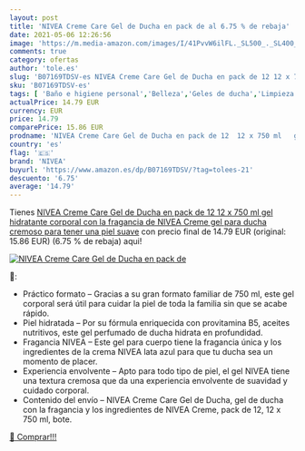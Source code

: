 ```yaml
---
layout: post
title: 'NIVEA Creme Care Gel de Ducha en pack de al 6.75 % de rebaja'
date: 2021-05-06 12:26:56
image: 'https://m.media-amazon.com/images/I/41PvvW6ilFL._SL500_._SL400_.jpg'
comments: true
category: ofertas
author: 'tole.es'
slug: 'B07169TDSV-es NIVEA Creme Care Gel de Ducha en pack de 12 12 x 750 ml...'
sku: 'B07169TDSV-es'
tags: [ 'Baño e higiene personal','Belleza','Geles de ducha','Limpieza personal','de','ducha','gel','nivea', ]
actualPrice: 14.79 EUR
currency: EUR
price: 14.79
comparePrice: 15.86 EUR
prodname: 'NIVEA Creme Care Gel de Ducha en pack de 12  12 x 750 ml   gel hidratante corporal con la fragancia de NIVEA Creme  gel para ducha cremoso para tener una piel suave'
country: 'es'
flag: '🇪🇸'
brand: 'NIVEA'
buyurl: 'https://www.amazon.es/dp/B07169TDSV/?tag=tolees-21'
descuento: '6.75'
average: '14.79'
---
```


Tienes [NIVEA Creme Care Gel de Ducha en pack de 12  12 x 750 ml   gel hidratante corporal con la fragancia de NIVEA Creme  gel para ducha cremoso para tener una piel suave](https://www.amazon.es/dp/B07169TDSV/?tag=tolees-21) con precio final de  14.79 EUR (original: 15.86 EUR) (6.75 %  de rebaja) aqui!

[![NIVEA Creme Care Gel de Ducha en pack de](https://m.media-amazon.com/images/I/41PvvW6ilFL._SL500_._SL400_.jpg)](https://www.amazon.es/dp/B07169TDSV/?tag=tolees-21)

🔎:

- Práctico formato – Gracias a su gran formato familiar de 750 ml, este gel corporal será útil para cuidar la piel de toda la familia sin que se acabe rápido.
- Piel hidratada – Por su fórmula enriquecida con provitamina B5, aceites nutritivos, este gel perfumado de ducha hidrata en profundidad.
- Fragancia NIVEA – Este gel para cuerpo tiene la fragancia única y los ingredientes de la crema NIVEA lata azul para que tu ducha sea un momento de placer.
- Experiencia envolvente – Apto para todo tipo de piel, el gel NIVEA tiene una textura cremosa que da una experiencia envolvente de suavidad y cuidado corporal.
- Contenido del envío – NIVEA Creme Care Gel de Ducha, gel de ducha con la fragancia y los ingredientes de NIVEA Creme, pack de 12, 12 x 750 ml, bote.

[🛒 Comprar!!!](https://www.amazon.es/dp/B07169TDSV/?tag=tolees-21)
